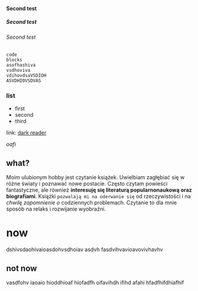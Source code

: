 #### Second test
##### Second test
###### Second test

```
code
blocks
asofhashiva
vsdhoviva
vdihovdsaVSDIOH
ASVDHIOVSDVAS
```
### list
- first
- second
- third

link: [dark reader](https://github.com/darkreader/darkreader) 

*oafi*

## what?

Moim ulubionym hobby jest czytanie książek. Uwielbiam zagłębiać się w różne światy i poznawać nowe postacie.
Często czytam powieści fantastyczne, ale również **interesuję się literaturą popularnonaukową oraz biografiami**.
Książki `pozwalają mi na oderwanie się` od rzeczywistości i na *chwilę zapomnienie o* codziennych problemach.
Czytanie to dla mnie sposób na relaks i rozwijanie wyobraźni.

# now
dshivsdaohivaioasdohvsdhoiav asdvh fasdvihvavioavovivhavhv
## not now
vasdfohv iaoaio hioddhioaf hiofadfh oifavihdh ifihd afahi hfadfhifdhiafhif
